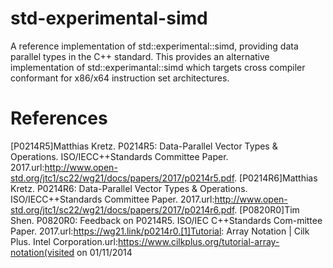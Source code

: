 # std-experimental-simd
A reference implementation of std::experimental::simd, providing data parallel types in the C++ standard.  This provides an alternative implementation of std::experimantal::simd which targets cross compiler conformant for x86/x64 instruction set architectures.


# References
[P0214R5]Matthias Kretz. P0214R5: Data-Parallel Vector Types & Operations. ISO/IECC++Standards Committee Paper. 2017.url:http://www.open-std.org/jtc1/sc22/wg21/docs/papers/2017/p0214r5.pdf.
[P0214R6]Matthias Kretz. P0214R6: Data-Parallel Vector Types & Operations. ISO/IECC++Standards Committee Paper. 2017.url:http://www.open-std.org/jtc1/sc22/wg21/docs/papers/2017/p0214r6.pdf.
[P0820R0]Tim Shen. P0820R0: Feedback on P0214R5. ISO/IEC C++Standards Com-mittee Paper. 2017.url:https://wg21.link/p0214r0.[1]Tutorial: Array Notation | Cilk Plus. Intel Corporation.url:https://www.cilkplus.org/tutorial-array-notation(visited on 01/11/2014
